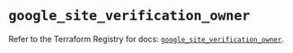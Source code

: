 # `google_site_verification_owner`

Refer to the Terraform Registry for docs: [`google_site_verification_owner`](https://registry.terraform.io/providers/hashicorp/google-beta/6.11.1/docs/resources/google_site_verification_owner).
